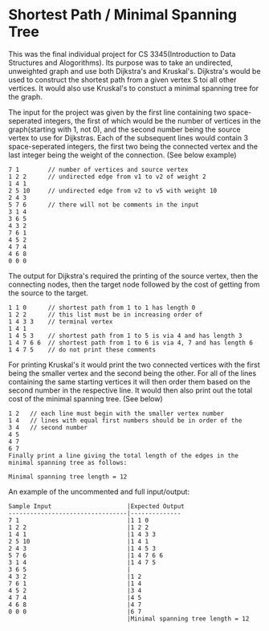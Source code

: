 # Shortest Path / Minimal Spanning Tree
This was the final individual project for CS 3345(Introduction to Data Structures and Alogorithms). Its purpose was to take an undirected, unweighted graph and use both Dijkstra's and Kruskal's. Dijkstra's would be used to construct the shortest path from a given vertex S toi all other vertices. It would also use Kruskal's to constuct a minimal spanning tree for the graph.

The input for the project was given by the first line containing two space-seperated integers, the first of which would be the number of vertices in the graph(starting with 1, not 0), and the second number being the source vertex to use for Dijkstras. Each of the subsequent lines would contain 3 space-seperated integers, the first two being the connected vertex and the last integer being the weight of the connection. (See below example)
```
7 1        // number of vertices and source vertex
1 2 2      // undirected edge from v1 to v2 of weight 2
1 4 1
2 5 10     // undirected edge from v2 to v5 with weight 10
2 4 3
5 7 6      // there will not be comments in the input
3 1 4
3 6 5
4 3 2
7 6 1
4 5 2
4 7 4
4 6 8
0 0 0
```
The output for Dijkstra's required the printing of the source vertex, then the connecting nodes, then the target node followed by the cost of getting from the source to the target. 
```
1 1 0      // shortest path from 1 to 1 has length 0
1 2 2      // this list must be in increasing order of
1 4 3 3    // terminal vertex
1 4 1
1 4 5 3    // shortest path from 1 to 5 is via 4 and has length 3
1 4 7 6 6  // shortest path from 1 to 6 is via 4, 7 and has length 6
1 4 7 5    // do not print these comments
```
For printing Kruskal's it would print the two connected vertices with the first being the smaller vertex and the second being the other. For all of the lines containing the same starting vertices it will then order them based on the second number in the respective line. It would then also print out the total cost of the minimal spanning tree. (See below)
```
1 2   // each line must begin with the smaller vertex number
1 4   // lines with equal first numbers should be in order of the 
3 4   // second number
4 5
4 7
6 7
Finally print a line giving the total length of the edges in the minimal spanning tree as follows:

Minimal spanning tree length = 12
```

An example of the uncommented and full input/output:
```
Sample Input                     |Expected Output
---------------------------------|--------------
7 1                              |1 1 0
1 2 2                            |1 2 2
1 4 1                            |1 4 3 3
2 5 10                           |1 4 1
2 4 3                            |1 4 5 3
5 7 6                            |1 4 7 6 6
3 1 4                            |1 4 7 5
3 6 5                            |
4 3 2                            |1 2
7 6 1                            |1 4
4 5 2                            |3 4
4 7 4                            |4 5
4 6 8                            |4 7
0 0 0                            |6 7
                                 |Minimal spanning tree length = 12

```
